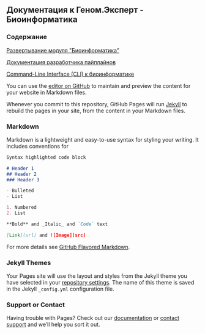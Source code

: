 ## Документация к Геном.Эксперт - Биоинформатика

### Содержание

[Развертывание модуля "Биоинформатика"](deploy/README.md)

[Документация разработчика пайплайнов](dev/READMED.md)

[Command-Line Interface (CLI) к биоинформатике](cli/README.md)


You can use the [editor on GitHub](https://github.com/akvarats/genome_bio_docs/edit/master/README.md) to maintain and preview the content for your website in Markdown files.


Whenever you commit to this repository, GitHub Pages will run [Jekyll](https://jekyllrb.com/) to rebuild the pages in your site, from the content in your Markdown files.

### Markdown

Markdown is a lightweight and easy-to-use syntax for styling your writing. It includes conventions for

```markdown
Syntax highlighted code block

# Header 1
## Header 2
### Header 3

- Bulleted
- List

1. Numbered
2. List

**Bold** and _Italic_ and `Code` text

[Link](url) and ![Image](src)
```

For more details see [GitHub Flavored Markdown](https://guides.github.com/features/mastering-markdown/).

### Jekyll Themes

Your Pages site will use the layout and styles from the Jekyll theme you have selected in your [repository settings](https://github.com/akvarats/genome_bio_docs/settings). The name of this theme is saved in the Jekyll `_config.yml` configuration file.

### Support or Contact

Having trouble with Pages? Check out our [documentation](https://help.github.com/categories/github-pages-basics/) or [contact support](https://github.com/contact) and we’ll help you sort it out.
